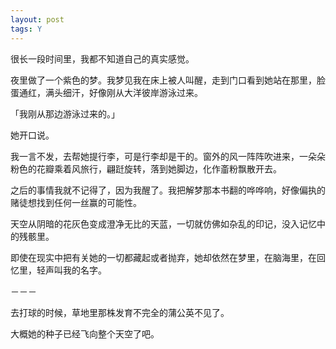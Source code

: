 ```yaml
---
layout: post
tags: Y
---
```


很长一段时间里，我都不知道自己的真实感觉。

夜里做了一个紫色的梦。我梦见我在床上被人叫醒，走到门口看到她站在那里，脸蛋通红，满头细汗，好像刚从大洋彼岸游泳过来。

「我刚从那边游泳过来的。」

她开口说。

我一言不发，去帮她提行李，可是行李却是干的。窗外的风一阵阵吹进来，一朵朵粉色的花瓣乘着风旅行，翩跹旋转，落到她脚边，化作齑粉飘散开去。

之后的事情我就不记得了，因为我醒了。我把解梦那本书翻的哗哗响，好像偏执的赌徒想找到任何一丝赢的可能性。

天空从阴暗的花灰色变成澄净无比的天蓝，一切就仿佛如杂乱的印记，没入记忆中的残骸里。

即使在现实中把有关她的一切都藏起或者抛弃，她却依然在梦里，在脑海里，在回忆里，轻声叫我的名字。

－－－

去打球的时候，草地里那株发育不完全的蒲公英不见了。

大概她的种子已经飞向整个天空了吧。
